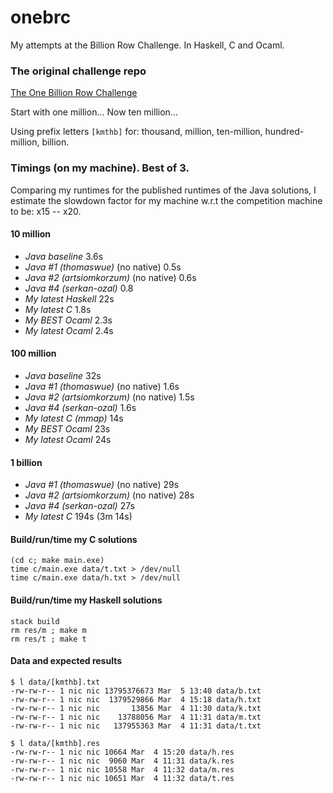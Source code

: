 # onebrc

My attempts at the Billion Row Challenge. In Haskell, C and Ocaml.

### The original challenge repo
[The One Billion Row Challenge](https://github.com/gunnarmorling/1brc)

Start with one million... Now ten million...

Using prefix letters `[kmthb]` for: thousand, million, ten-million, hundred-million, billion.


### Timings (on my machine). Best of 3.

Comparing my runtimes for the published runtimes of the Java solutions, I estimate the slowdown factor for my machine w.r.t the competition machine to be:  x15 -- x20.

#### 10 million
- _Java baseline_ 3.6s
- _Java #1 (thomaswue)_ (no native) 0.5s
- _Java #2 (artsiomkorzum)_ (no native) 0.6s
- _Java #4 (serkan-ozal)_ 0.8
- _My latest Haskell_ 22s
- _My latest C_ 1.8s
- _My BEST Ocaml_ 2.3s
- _My latest Ocaml_ 2.4s

#### 100 million
- _Java baseline_ 32s
- _Java #1 (thomaswue)_ (no native) 1.6s
- _Java #2 (artsiomkorzum)_ (no native) 1.5s
- _Java #4 (serkan-ozal)_ 1.6s
- _My latest C (mmap)_ 14s
- _My BEST Ocaml_ 23s
- _My latest Ocaml_ 24s

#### 1 billion
- _Java #1 (thomaswue)_ (no native) 29s
- _Java #2 (artsiomkorzum)_ (no native) 28s
- _Java #4 (serkan-ozal)_ 27s
- _My latest C_ 194s (3m 14s)


#### Build/run/time my C solutions
```
(cd c; make main.exe)
time c/main.exe data/t.txt > /dev/null
time c/main.exe data/h.txt > /dev/null
```

#### Build/run/time my Haskell solutions
```
stack build
rm res/m ; make m
rm res/t ; make t
```

#### Data and expected results
```
$ l data/[kmthb].txt
-rw-rw-r-- 1 nic nic 13795376673 Mar  5 13:40 data/b.txt
-rw-rw-r-- 1 nic nic  1379529866 Mar  4 15:18 data/h.txt
-rw-rw-r-- 1 nic nic       13856 Mar  4 11:30 data/k.txt
-rw-rw-r-- 1 nic nic    13788056 Mar  4 11:31 data/m.txt
-rw-rw-r-- 1 nic nic   137955363 Mar  4 11:31 data/t.txt

$ l data/[kmthb].res
-rw-rw-r-- 1 nic nic 10664 Mar  4 15:20 data/h.res
-rw-rw-r-- 1 nic nic  9060 Mar  4 11:31 data/k.res
-rw-rw-r-- 1 nic nic 10558 Mar  4 11:32 data/m.res
-rw-rw-r-- 1 nic nic 10651 Mar  4 11:32 data/t.res
```
